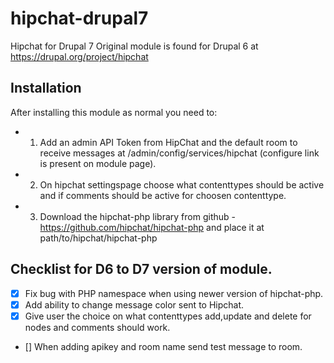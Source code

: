 hipchat-drupal7
===============

Hipchat for Drupal 7
Original module is found for Drupal 6 at https://drupal.org/project/hipchat

## Installation
After installing this module as normal you need to:

- 1) Add an admin API Token from HipChat and the default room to receive messages at /admin/config/services/hipchat (configure link is present on module page).
- 2) On hipchat settingspage choose what contenttypes should be active and if comments should be active for choosen contenttype.
- 3) Download the hipchat-php library from github - https://github.com/hipchat/hipchat-php and place it at path/to/hipchat/hipchat-php

## Checklist for D6 to D7 version of module.
- [x] Fix bug with PHP namespace when using newer version of hipchat-php.
- [x] Add ability to change message color sent to Hipchat.
- [x] Give user the choice on what contenttypes add,update and delete for nodes and comments should work.
- [] When adding apikey and room name send test message to room. 
